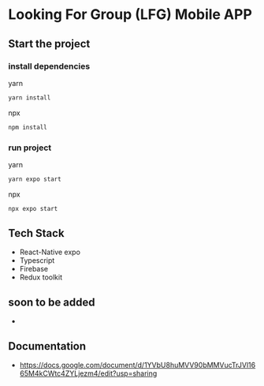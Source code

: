 # Looking For Group (LFG) Mobile APP

## Start the project

### install dependencies

yarn

```bash
yarn install
```

npx

```bash
npm install
```

### run project

yarn

```bash
yarn expo start
```

npx

```bash
npx expo start
```

## Tech Stack

- React-Native expo
- Typescript
- Firebase
- Redux toolkit

## soon to be added

-

## Documentation

- https://docs.google.com/document/d/1YVbU8huMVV90bMMVucTrJVl1665M4kCWtc4ZYLjezm4/edit?usp=sharing
